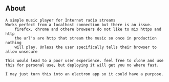 
## About
    A simple music player for Internet radio streams
    Works perfect from a localhost connection but there is an issue.
        firefox, chrome and othere browsers do not like to mix https and http
        the url's are http that stream the music so once in production nothing 
        will play. Unless the user specifically tells their browser to allow unsecure

    This would lead to a poor user experience. feel free to clone and use this for personal use, but deploying it will get you no where fast.

    I may just turn this into an electron app so it could have a purpose.

